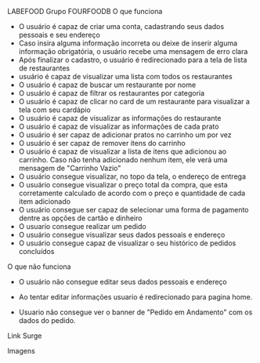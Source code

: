 LABEFOOD Grupo FOURFOODB
O que funciona
  - O usuário é capaz de criar uma conta, cadastrando seus dados pessoais e seu endereço
  - Caso insira alguma informação incorreta ou deixe de inserir alguma informação obrigatória, o usuário recebe uma mensagem de erro clara  
  - Após finalizar o cadastro, o usuário é redirecionado para a tela de lista de restaurantes
  -  usuário é capaz de visualizar uma lista com todos os restaurantes
  - O usuário é capaz de buscar um restaurante por nome
  - O usuário é capaz de filtrar os restaurantes por categoria
  - O usuário é capaz de clicar no card de um restaurante para visualizar a tela com seu cardápio
  - O usuário é capaz de visualizar as informações do restaurante
  - O usuário é capaz de visualizar as informações de cada prato
  - O usuário é ser capaz de adicionar pratos no carrinho um por vez
  - O usuário é ser capaz de remover itens do carrinho
  - O usuário é capaz de visualizar a lista de itens que adicionou ao carrinho. Caso não tenha adicionado nenhum item, ele verá uma mensagem de "Carrinho Vazio"
  - O usuário consegue visualizar, no topo da tela, o endereço de entrega
  - O usuário consegue visualizar o preço total da compra, que esta corretamente calculado de acordo com o preço e quantidade de cada item adicionado
  - O usuário consegue ser capaz de selecionar uma forma de pagamento dentre as opções de cartão e dinheiro
  - O usuario consegue realizar um pedido
  - O usuário consegue visualizar seus dados pessoais e endereço
  - O usuário consegue capaz de visualizar o seu histórico de pedidos concluídos

O que não funciona
  - O usuário não consegue editar seus dados pessoais e endereço

  -  Ao tentar editar informações usuario é redirecionado para pagina home.

  - Usuario não consegue ver o  banner de "Pedido em Andamento" com os dados do pedido.

Link Surge


Imagens
